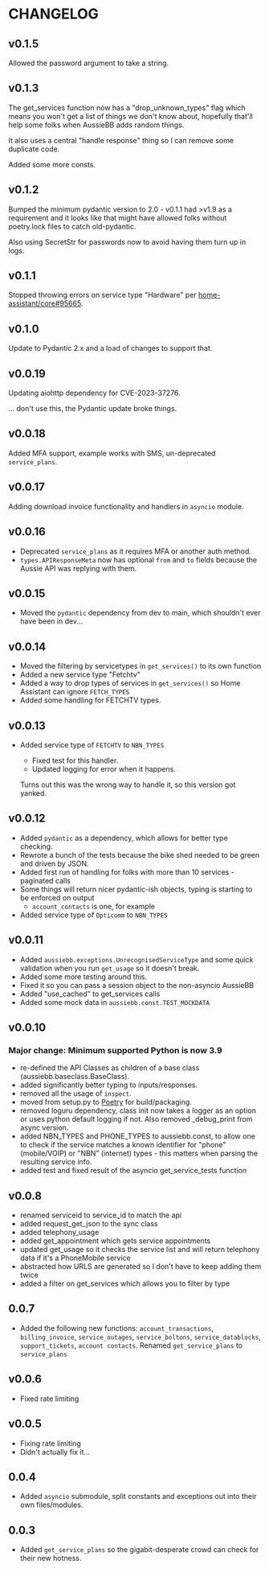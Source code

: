 # CHANGELOG

## v0.1.5

Allowed the password argument to take a string.

## v0.1.3

The get_services function now has a "drop_unknown_types" flag which means you won't get a list of things we don't know about, hopefully that'll help some folks when AussieBB adds random things.

It also uses a central "handle response" thing so I can remove some duplicate code.

Added some more consts.

## v0.1.2

Bumped the minimum pydantic version to 2.0 - v0.1.1 had >v1.9 as a requirement and it looks like that might have allowed folks without poetry.lock files to catch old-pydantic.

Also using SecretStr for passwords now to avoid having them turn up in logs.

## v0.1.1

Stopped throwing errors on service type "Hardware" per [home-assistant/core#95665](https://github.com/home-assistant/core/issues/95665).

## v0.1.0

Update to Pydantic 2.x and a load of changes to support that.

## v0.0.19

Updating aiohttp dependency for CVE-2023-37276.

... don't use this, the Pydantic update broke things.

## v0.0.18

Added MFA support, example works with SMS, un-deprecated `service_plans`.

## v0.0.17

Adding download invoice functionality and handlers in `asyncio` module.

## v0.0.16

- Deprecated `service_plans` as it requires MFA or another auth method.
- `types.APIResponseMeta` now has optional `from` and `to` fields because the Aussie API was replying with them.

## v0.0.15

- Moved the `pydantic` dependency from dev to main, which shouldn't ever have been in dev...

## v0.0.14

- Moved the filtering by servicetypes in `get_services()` to its own function
- Added a new service type "Fetchtv"
- Added a way to drop types of services in `get_services()` so Home Assistant can ignore `FETCH_TYPES`
- Added some handling for FETCHTV types.

## v0.0.13

- Added service type of `FETCHTV` to `NBN_TYPES`
  - Fixed test for this handler.
  - Updated logging for error when it happens.

  Turns out this was the wrong way to handle it, so this version got yanked.

## v0.0.12

- Added `pydantic` as a dependency, which allows for better type checking.
- Rewrote a bunch of the tests because the bike shed needed to be green and driven by JSON.
- Added first run of handling for folks with more than 10 services - paginated calls
- Some things will return nicer pydantic-ish objects, typing is starting to be enforced on output
  - `account_contacts` is one, for example
- Added service type of `Opticomm` to `NBN_TYPES`

## v0.0.11

- Added `aussiebb.exceptions.UnrecognisedServiceType` and some quick validation when you run `get_usage` so it doesn't break.
- Added some more testing around this.
- Fixed it so you can pass a session object to the non-asyncio AussieBB
- Added "use_cached" to get_services calls
- Added some mock data in `aussiebb.const.TEST_MOCKDATA`

## v0.0.10

### Major change: Minimum supported Python is now 3.9

- re-defined the API Classes as children of a base class (aussiebb.baseclass.BaseClass).
- added significantly better typing to inputs/responses.
- removed all the usage of `inspect`.
- moved from setup.py to [Poetry](https://python-poetry.org) for build/packaging.
- removed loguru dependency, class init now takes a logger as an option or uses python default logging if not. Also removed _debug_print from async version.
- added NBN_TYPES and PHONE_TYPES to aussiebb.const, to allow one to check if the service matches a known identifier for "phone" (mobile/VOIP) or "NBN" (internet) types - this matters when parsing the resulting service info.
- added test and fixed result of the asyncio get_service_tests function

## v0.0.8

- renamed serviceid to service_id to match the api
- added request_get_json to the sync class
- added telephony_usage
- added get_appointment which gets service appointments
- updated get_usage so it checks the service list and will return telephony data if it's a PhoneMobile service
- abstracted how URLS are generated so I don't have to keep adding them twice
- added a filter on get_services which allows you to filter by type

## 0.0.7

- Added the following new functions: `account_transactions`, `billing_invoice`, `service_outages`, `service_boltons`, `service_datablocks`, `support_tickets`, `account contacts`. Renamed `get_service_plans` to `service_plans`

## v0.0.6

- Fixed rate limiting

## v0.0.5

- Fixing rate limiting
- Didn't actually fix it...

## 0.0.4

- Added `asyncio` submodule, split constants and exceptions out into their own files/modules.

## 0.0.3

- Added `get_service_plans` so the gigabit-desperate crowd can check for their new hotness.
